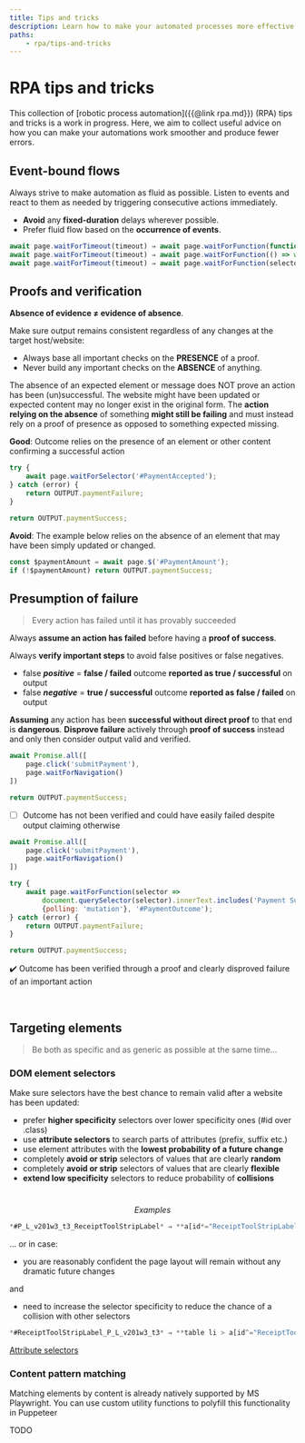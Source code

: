 ```yaml
---
title: Tips and tricks
description: Learn how to make your automated processes more effective. Avoid common RPA pitfalls and improve your processes.
paths:
    - rpa/tips-and-tricks
---
```


# [](./tips-and-tricks) RPA tips and tricks

This collection of [robotic process automation]({{@link rpa.md}}) (RPA) tips and tricks is a work in progress. Here, we aim to collect useful advice on how you can make your automations work smoother and produce fewer errors. 

## [](#event-bound-flows) Event-bound flows

Always strive to make automation as fluid as possible. Listen to events and react to them as needed by triggering consecutive actions immediately.

- **Avoid** any **fixed-duration** delays wherever possible.
- Prefer fluid flow based on the **occurrence of events**.

```javascript
await page.waitForTimeout(timeout) ⇒ await page.waitForFunction(function, options, args);
await page.waitForTimeout(timeout) ⇒ await page.waitForFunction(() => window.location.href.includes('path'));
await page.waitForTimeout(timeout) ⇒ await page.waitForFunction(selector => document.querySelector(selector).innerText, {polling: 'mutation'}, '[data-qa="btnAppleSignUp"]');
```

## [](#proofs-and-verification) Proofs and verification

**Absence of evidence ≠ evidence of absence**.

Make sure output remains consistent regardless of any changes at the target host/website:

- Always base all important checks on the **PRESENCE** of a proof.
- Never build any important checks on the **ABSENCE** of anything.

The absence of an expected element or message does NOT prove an action has been (un)successful. The website might have been updated or expected content may no longer exist in the original form. The **action relying on the absence** of something **might still be failing** and must instead rely on a proof of presence as opposed to something expected missing.

**Good**: Outcome relies on the presence of an element or other content confirming a successful action

```javascript
try {
	await page.waitForSelector('#PaymentAccepted');
} catch (error) {
	return OUTPUT.paymentFailure;
}

return OUTPUT.paymentSuccess;
```

**Avoid**: The example below relies on the absence of an element that may have been simply updated or changed.

```javascript
const $paymentAmount = await page.$('#PaymentAmount');
if (!$paymentAmount) return OUTPUT.paymentSuccess;
```


## Presumption of failure

> Every action has failed until it has provably succeeded

Always **assume an action has failed** before having a **proof of success**.

Always **verify important steps** to avoid false positives or false negatives.

- false ***positive*** = **false / failed** outcome **reported as true / successful** on output
- false ***negative*** = **true / successful** outcome **reported as false / failed** on output

**Assuming** any action has been **successful without direct proof** to that end is **dangerous**. **Disprove failure** actively through **proof of success** instead and only then consider output valid and verified.

```javascript
await Promise.all([
	page.click('submitPayment'),
	page.waitForNavigation()
])

return OUTPUT.paymentSuccess;
```

- [ ]  Outcome has not been verified and could have easily failed despite output claiming otherwise

```javascript
await Promise.all([
	page.click('submitPayment'),
	page.waitForNavigation()
])

try {
	await page.waitForFunction(selector => 
		document.querySelector(selector).innerText.includes('Payment Success'), 
		{polling: 'mutation'}, '#PaymentOutcome');
} catch (error) {
	return OUTPUT.paymentFailure;
}

return OUTPUT.paymentSuccess;
```

✔️ Outcome has been verified through a proof and clearly disproved failure of an important action

$~$

## Targeting elements

> Be both as specific and as generic as possible at the same time...

### DOM element selectors

Make sure selectors have the best chance to remain valid after a website has been updated:

- prefer **higher specificity** selectors over lower specificity ones (#id over .class)
- use **attribute selectors** to search parts of attributes (prefix, suffix etc.)
- use element attributes with the **lowest probability of a future change**
- completely **avoid or strip** selectors of values that are clearly **random**
- completely **avoid or strip** selectors of values that are clearly **flexible**
- **extend low specificity** selectors to reduce probability of **collisions**

$~$
$$Examples$$

```jsx
*#P_L_v201w3_t3_ReceiptToolStripLabel* ⇒ **a[id*="ReceiptToolStripLabel"]**
```

... or in case:

- you are reasonably confident the page layout will remain without any dramatic future changes

and

- need to increase the selector specificity to reduce the chance of a collision with other selectors

```jsx
*#ReceiptToolStripLabel_P_L_v201w3_t3* ⇒ **table li > a[id^="ReceiptToolStripLabel"]**
```

[Attribute selectors](https://developer.mozilla.org/en-US/docs/Web/CSS/Attribute_selectors)

### Content pattern matching

Matching elements by content is already natively supported by MS Playwright. You can use custom utility functions to polyfill this functionality in Puppeteer

TODO
